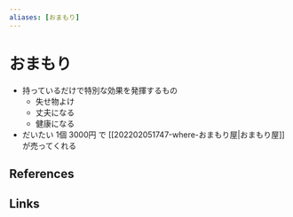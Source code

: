 ```yaml
---
aliases: [おまもり]
---
```

# おまもり

- 持っているだけで特別な効果を発揮するもの
	- 失せ物よけ
	- 丈夫になる
	- 健康になる
- だいたい 1個 3000円 で [[202202051747-where-おまもり屋|おまもり屋]] が売ってくれる

## References



## Links


